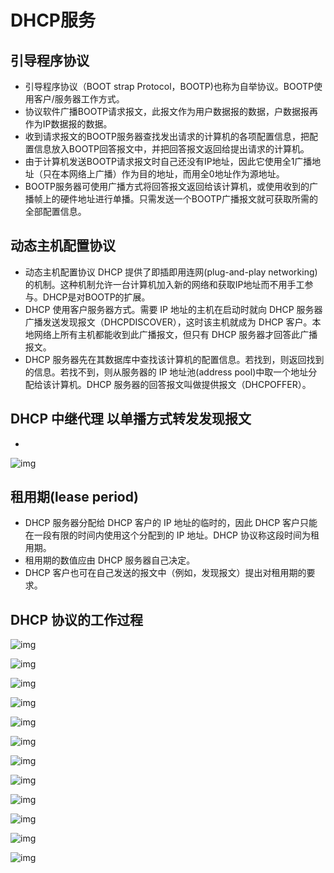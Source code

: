 # DHCP服务

## 引导程序协议

- 引导程序协议（BOOT strap Protocol，BOOTP)也称为自举协议。BOOTP使用客户/服务器工作方式。
- 协议软件广播BOOTP请求报文，此报文作为用户数据报的数据，户数据报再作为IP数据报的数据。
- 收到请求报文的BOOTP服务器查找发出请求的计算机的各项配置信息，把配置信息放入BOOTP回答报文中，并把回答报文返回给提出请求的计算机。
- 由于计算机发送BOOTP请求报文时自己还没有IP地址，因此它使用全1广播地址（只在本网络上广播）作为目的地址，而用全0地址作为源地址。
- BOOTP服务器可使用广播方式将回答报文返回给该计算机，或使用收到的广播帧上的硬件地址进行单播。只需发送一个BOOTP广播报文就可获取所需的全部配置信息。

## 动态主机配置协议

- 动态主机配置协议 DHCP 提供了即插即用连网(plug-and-play networking)的机制。这种机制允许一台计算机加入新的网络和获取IP地址而不用手工参与。DHCP是对BOOTP的扩展。
- DHCP 使用客户服务器方式。需要 IP 地址的主机在启动时就向 DHCP 服务器广播发送发现报文（DHCPDISCOVER），这时该主机就成为 DHCP 客户。本地网络上所有主机都能收到此广播报文，但只有 DHCP 服务器才回答此广播报文。
- DHCP 服务器先在其数据库中查找该计算机的配置信息。若找到，则返回找到的信息。若找不到，则从服务器的 IP 地址池(address pool)中取一个地址分配给该计算机。DHCP 服务器的回答报文叫做提供报文（DHCPOFFER）。

## DHCP 中继代理 以单播方式转发发现报文

- 

  ![img](https://mubu.com/document_image/8e49344e-2612-44a9-a234-d796cb10179e-4644403.jpg)

## 租用期(lease period)

- DHCP 服务器分配给 DHCP 客户的 IP 地址的临时的，因此 DHCP 客户只能在一段有限的时间内使用这个分配到的 IP 地址。DHCP 协议称这段时间为租用期。
- 租用期的数值应由 DHCP 服务器自己决定。
- DHCP 客户也可在自己发送的报文中（例如，发现报文）提出对租用期的要求。

## DHCP 协议的工作过程

![img](https://mubu.com/document_image/d30de013-2ecc-4b1c-86e7-ce250076e323-4644403.jpg)

![img](https://mubu.com/document_image/ed328c20-9510-4d19-a497-bfd1d9bcd3e6-4644403.jpg)

![img](https://mubu.com/document_image/6e06bed5-58a0-42da-9b42-dec9d3e0d491-4644403.jpg)

![img](https://mubu.com/document_image/299b213e-29a2-4dd8-a2e3-d5da09d339fa-4644403.jpg)

![img](https://mubu.com/document_image/b4c9f517-bf22-406d-8eea-309ca32678aa-4644403.jpg)

![img](https://mubu.com/document_image/c34c6d85-e6ff-4739-a8b2-6dd53a2eb217-4644403.jpg)

![img](https://mubu.com/document_image/eed4d15e-a66b-4219-b1fc-67b5179132e4-4644403.jpg)

![img](https://mubu.com/document_image/a02556ac-6a68-4101-b64e-aefcba758955-4644403.jpg)

![img](https://mubu.com/document_image/f352c98a-df0b-403a-af8b-c427cbbb48ad-4644403.jpg)

![img](https://mubu.com/document_image/b25bfcc1-4ff7-44b6-9ba9-7003973bcf57-4644403.jpg)

![img](https://mubu.com/document_image/0b636496-c31e-467c-aeb3-47a15e07db08-4644403.jpg)

![img](https://mubu.com/document_image/cec85a63-a99f-4dfc-8ba7-5d22b31cec91-4644403.jpg)